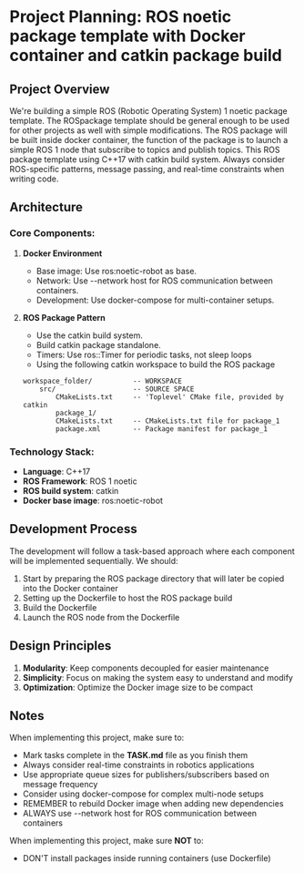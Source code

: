 # Project Planning: ROS noetic package template with Docker container and catkin package build

## Project Overview
We're building a simple ROS (Robotic Operating System) 1 noetic package template. The ROSpackage template should be general enough to be used for other projects as well with simple modifications. The ROS package will be built inside docker container, the function of the package is to launch a simple ROS 1 node that subscribe to topics and publish topics. This ROS package template using C++17 with catkin build system. Always consider ROS-specific patterns, message passing, and real-time constraints when writing code.

## Architecture

### Core Components:
1. **Docker Environment**
   - Base image: Use ros:noetic-robot as base.
   - Network: Use --network host for ROS communication between containers.
   - Development: Use docker-compose for multi-container setups.

2. **ROS Package Pattern**
   - Use the catkin build system.
   - Build catkin package standalone. 
   - Timers: Use ros::Timer for periodic tasks, not sleep loops
   - Using the following catkin workspace to build the ROS package
    ```
    workspace_folder/          -- WORKSPACE
        src/                   -- SOURCE SPACE
            CMakeLists.txt     -- 'Toplevel' CMake file, provided by catkin
            package_1/
            CMakeLists.txt     -- CMakeLists.txt file for package_1
            package.xml        -- Package manifest for package_1
    ```

### Technology Stack:
- **Language**: C++17
- **ROS Framework**: ROS 1 noetic
- **ROS build system**: catkin
- **Docker base image**: ros:noetic-robot

## Development Process

The development will follow a task-based approach where each component will be implemented sequentially. We should:

1. Start by preparing the ROS package directory that will later be copied into the Docker container
2. Setting up the Dockerfile to host the ROS package build
3. Build the Dockerfile
4. Launch the ROS node from the Dockerfile

## Design Principles

1. **Modularity**: Keep components decoupled for easier maintenance
2. **Simplicity**: Focus on making the system easy to understand and modify
3. **Optimization**: Optimize the Docker image size to be compact

## Notes

When implementing this project, make sure to:
- Mark tasks complete in the **TASK.md** file as you finish them
- Always consider real-time constraints in robotics applications
- Use appropriate queue sizes for publishers/subscribers based on message frequency
- Consider using docker-compose for complex multi-node setups
- REMEMBER to rebuild Docker image when adding new dependencies
- ALWAYS use --network host for ROS communication between containers

When implementing this project, make sure **NOT** to:
 - DON'T install packages inside running containers (use Dockerfile)
